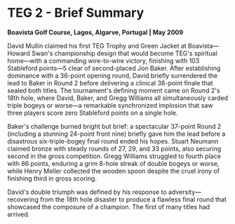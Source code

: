 # TEG 2 - Brief Summary

**Boavista Golf Course, Lagos, Algarve, Portugal | May 2009**

David Mullin claimed his first TEG Trophy and Green Jacket at Boavista—Howard Swan's championship design that would become TEG's spiritual home—with a commanding wire-to-wire victory, finishing with 103 Stableford points—5 clear of second-placed Jon Baker. After establishing dominance with a 36-point opening round, David briefly surrendered the lead to Baker in Round 2 before delivering a clinical 38-point finale that sealed both titles. The tournament's defining moment came on Round 2's 18th hole, where David, Baker, and Gregg Williams all simultaneously carded triple bogeys or worse—a remarkable synchronized implosion that saw three players score zero Stableford points on a single hole.

Baker's challenge burned bright but brief: a spectacular 37-point Round 2 (including a stunning 24-point front nine) briefly gave him the lead before a disastrous six-triple-bogey final round ended his hopes. Stuart Neumann claimed bronze with steady rounds of 27, 29, and 33 points, also securing second in the gross competition. Gregg Williams struggled to fourth place with 86 points, enduring a grim 8-hole streak of double bogeys or worse, while Henry Meller collected the wooden spoon despite the cruel irony of finishing third in gross scoring.

David's double triumph was defined by his response to adversity—recovering from the 18th hole disaster to produce a flawless final round that showcased the composure of a champion. The first of many titles had arrived.
